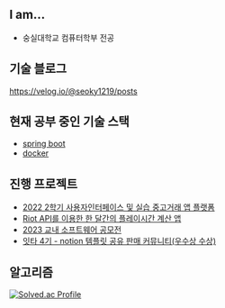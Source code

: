 ## I am...
- 숭실대학교 컴퓨터학부 전공

## 기술 블로그
https://velog.io/@seoky1219/posts

## 현재 공부 중인 기술 스택
- [spring boot](https://github.com/heeeeeseok/study/tree/main/backend/spring%20boot)
- [docker](https://github.com/heeeeeseok/study/tree/main/backend/docker)

## 진행 프로젝트
- [2022 2학기 사용자인터페이스 및 실습 중고거래 앱 플랫폼](https://github.com/heeeeeseok/UserInterfaceAPP)
- [Riot API를 이용한 한 달간의 플레이시간 계산 앱](https://github.com/heeeeeseok/playTimeRank)
- [2023 교내 소프트웨어 공모전](https://github.com/AlwaysCare)
- [잇타 4기 - notion 템플릿 공유 판매 커뮤니티(우수상 수상)](https://github.com/E1I6-Notionable/Notionable-Backend)

## 알고리즘
[![Solved.ac Profile](http://mazassumnida.wtf/api/v2/generate_badge?boj=hsh5541)](https://solved.ac/hsh5541/)
